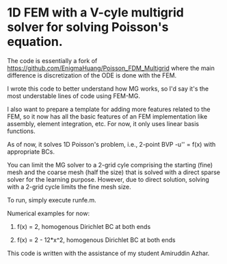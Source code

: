 # 1D FEM with a V-cyle multigrid solver for solving Poisson's equation.

The code is essentially a fork of
https://github.com/EnigmaHuang/Poisson_FDM_Multigrid where the main
difference is discretization of the ODE is done with the FEM.

I wrote this code to better understand how MG works, so I'd say it's
the most understable lines of code using FEM-MG. 

I also want to prepare a template for adding more features related to
the FEM, so it now has all the basic features of an FEM implementation
like assembly, element integration, etc. For now, it only uses linear
basis functions.

As of now, it solves 1D Poisson's problem, i.e., 2-point BVP
    -u'' = f(x)
with appropriate BCs.

You can limit the MG solver to a 2-grid cyle comprising the starting
(fine) mesh and the coarse mesh (half the size) that is solved with a
direct sparse solver for the learning purpose. However, due to direct
solution, solving with a 2-grid cycle limits the fine mesh size.

To run, simply execute runfe.m.

Numerical examples for now:

1. f(x) = 2, homogenous Dirichlet BC at both ends

2. f(x) = 2 - 12*x^2, homogenous Dirichlet BC at both ends

This code is written with the assistance of my student Amiruddin Azhar.